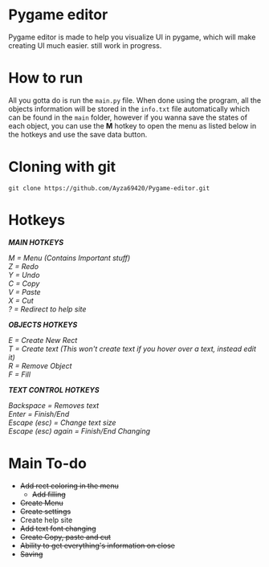 # Pygame editor

Pygame editor is made to help you visualize UI in pygame, which will make creating UI much easier. still work in progress.

# How to run

All you gotta do is run the `main.py` file. When done using the program, all the objects information will be stored in the ``info.txt`` file automatically which can be found in the ``main`` folder, however if you wanna save the states of each object, you can use the **M** hotkey to open the menu as listed below in the hotkeys and use the save data button.

# Cloning with git

```git clone https://github.com/Ayza69420/Pygame-editor.git```

# Hotkeys

***MAIN HOTKEYS***

*M = Menu (Contains Important stuff)*  
*Z = Redo*  
*Y = Undo*  
*C = Copy*  
*V = Paste*  
*X = Cut*  
*? = Redirect to help site*

***OBJECTS HOTKEYS***  

*E = Create New Rect*  
*T = Create text (This won't create text if you hover over a text, instead edit it)*  
*R = Remove Object*  
*F = Fill*  

***TEXT CONTROL HOTKEYS***

*Backspace = Removes text*  
*Enter = Finish/End*  
*Escape (esc) = Change text size*  
*Escape (esc) again = Finish/End Changing*  


# Main To-do

- ~~Add rect coloring in the menu~~
  - ~~Add filling~~
- ~~Create Menu~~
- ~~Create settings~~  
- Create help site  
- ~~Add text font changing~~
- ~~Create Copy, paste and cut~~
- ~~Ability to get everything's information on close~~
- ~~Saving~~
